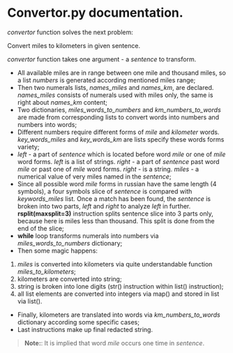 # Convertor.py documentation.

*convertor* function solves the next problem:

Convert miles to kilometers in given sentence.

*сonvertor* function takes one argument - a *sentence* to transform.

- All available miles are in range between one mile and thousand miles, so a list *numbers* is generated according mentioned miles range;
- Then two numerals lists, *names_miles* and *names_km*, are declared. *names_miles* consists of numerals used with miles only, the same is right about *names_km* content;
- Two dictionaries, *miles_words_to_numbers* and *km_numbers_to_words* are made from corresponding lists to convert words into numbers and numbers into words;
- Different numbers require different forms of *mile* and *kilometer* words. *key_words_miles* and *key_words_km* are lists specify these words forms variety;
- *left* - a part of *sentence* which is located before word *mile* or one of *mile* word forms. *left* is a list of strings. *right* - a part of *sentence* past word *mile* or past one of *mile* word forms. *right* - is a string. *miles* - a numerical value of very miles named in the *sentence*;
- Since all possible word *mile* forms in russian have the same length (4 symbols), a four symbols slice of *sentence* is compared with *keywords_miles* list. Once a match has been found, the *sentence* is broken into two parts, *left* and *right* to analyze *left* in further. **rsplit(maxsplit=3)** instruction splits sentence slice into 3 parts only, because here is miles less than thousand. This split is done from the end of the slice;
- **while** loop transforms numerals into numbers via *miles_words_to_numbers* dictionary;
- Then some magic happens:
1. *miles*  is converted into kilometers via quite understandable function *miles_to_kilometers*;
2. kilometers are converted into string;
3. string is broken into lone digits (str() instruction within list() instruction);
4. all list elements are converted into integers via map() and stored in list via list().
- Finally, kilometers are translated into words via *km_numbers_to_words* dictionary according some specific cases;
- Last instructions make up final redacted string.

> **Note:**: It is implied that word *mile* occurs one time in *sentence*. 
